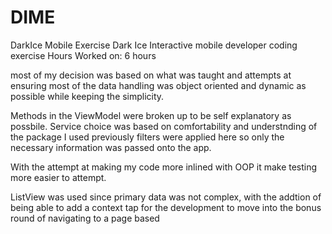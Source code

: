 # DIME
DarkIce Mobile Exercise 
Dark Ice Interactive mobile developer coding exercise
Hours Worked on: 6 hours

most of my decision was based on what was taught and attempts at ensuring most of the data handling was object oriented and dynamic as possible while keeping the simplicity. 

Methods in the ViewModel were broken up to be self explanatory as possbile.
Service choice was based on comfortability and understnding of the package I used previously filters were applied here so only the necessary information was passed onto the app.

With the attempt at making my code more inlined with OOP it make testing more easier to attempt.

ListView was used since primary data was not complex, with the addtion of being able to add a context tap for the development to move into the bonus round of navigating to a page based 


 

